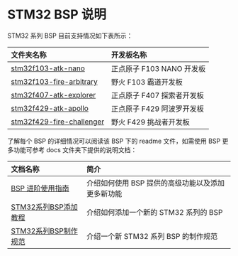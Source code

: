 # STM32 BSP 说明

STM32 系列 BSP 目前支持情况如下表所示：

| 文件夹名称                | 开发板名称                 |
|:------------------------- |:-------------------------- |
| [stm32f103-atk-nano](stm32f103-atk-nano/)        | 正点原子 F103 NANO 开发板  |
| [stm32f103-fire-arbitrary](stm32f103-fire-arbitrary/)  | 野火 F103  霸道开发板      |
| [stm32f407-atk-explorer](stm32f407-atk-explorer/)    | 正点原子 F407 探索者开发板 |
| [stm32f429-atk-apollo](stm32f429-atk-apollo/)      | 正点原子 F429 阿波罗开发板 |
| [stm32f429-fire-challenger](stm32f429-fire-challenger/) | 野火 F429 挑战者开发板     |

了解每个 BSP 的详细情况可以阅读该 BSP 下的 readme 文件，如需使用 BSP 更多功能可参考 docs 文件夹下提供的说明文档：

| 文档名称            | 简介                                              |
|:-------------------- |:------------------------------------------------- |
| [BSP 进阶使用指南](docs/BSP进阶使用指南.md)     | 介绍如何使用 BSP 提供的高级功能以及添加更多新功能 |
| [STM32系列BSP添加教程](docs/STM32系列BSP添加教程.md) | 介绍如何添加一个新的 STM32 系列的 BSP             |
| [STM32系列BSP制作规范](docs/STM32系列BSP制作规范.md) | 介绍一个新 STM32 系列 BSP 的制作规范              |

